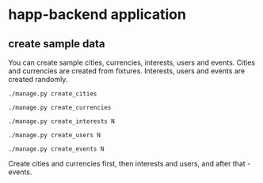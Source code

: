 # happ-backend application

## create sample data
You can create sample cities, currencies, interests, users and events.
Cities and currencies are created from fixtures. Interests, users and events are created randomly.

``` ./manage.py create_cities ```

``` ./manage.py create_currencies ```

``` ./manage.py create_interests N ```

``` ./manage.py create_users N ```

``` ./manage.py create_events N ```

Create cities and currencies first, then interests and users, and after that - events.
